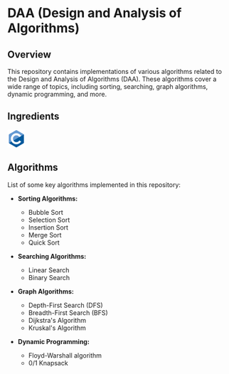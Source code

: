 # DAA (Design and Analysis of Algorithms)

## Overview

This repository contains implementations of various algorithms related to the Design and Analysis of Algorithms (DAA). These algorithms cover a wide range of topics, including sorting, searching, graph algorithms, dynamic programming, and more.

## Ingredients
<img src="https://raw.githubusercontent.com/devicons/devicon/master/icons/c/c-original.svg" alt="c" width="40" height="40"/>

## Algorithms

List of some key algorithms implemented in this repository:

- **Sorting Algorithms:**
  - Bubble Sort
  - Selection Sort
  - Insertion Sort
  - Merge Sort
  - Quick Sort

- **Searching Algorithms:**
  - Linear Search
  - Binary Search

- **Graph Algorithms:**
  - Depth-First Search (DFS)
  - Breadth-First Search (BFS)
  - Dijkstra's Algorithm
  - Kruskal's Algorithm

- **Dynamic Programming:**
  - Floyd-Warshall algorithm 
  - 0/1 Knapsack



